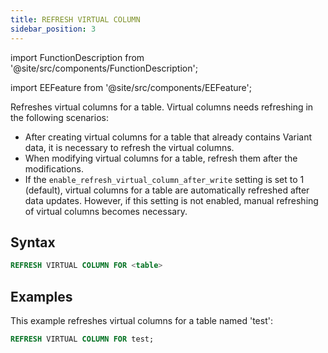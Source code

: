 ```yaml
---
title: REFRESH VIRTUAL COLUMN
sidebar_position: 3
---
```


import FunctionDescription from '@site/src/components/FunctionDescription';

<FunctionDescription description="Introduced or updated: v1.2.262"/>

import EEFeature from '@site/src/components/EEFeature';

<EEFeature featureName='VIRTUAL COLUMN'/>

Refreshes virtual columns for a table. Virtual columns needs refreshing in the following scenarios:

- After creating virtual columns for a table that already contains Variant data, it is necessary to refresh the virtual columns.
- When modifying virtual columns for a table, refresh them after the modifications.
- If the `enable_refresh_virtual_column_after_write` setting is set to 1 (default), virtual columns for a table are automatically refreshed after data updates. However, if this setting is not enabled, manual refreshing of virtual columns becomes necessary.

## Syntax

```sql
REFRESH VIRTUAL COLUMN FOR <table>
```

## Examples

This example refreshes virtual columns for a table named 'test':

```sql
REFRESH VIRTUAL COLUMN FOR test;
```